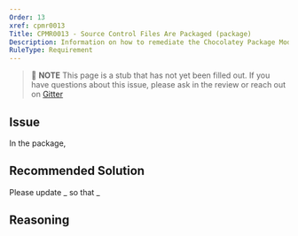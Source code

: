 ```yaml
---
Order: 13
xref: cpmr0013
Title: CPMR0013 - Source Control Files Are Packaged (package)
Description: Information on how to remediate the Chocolatey Package Moderation Rule 0013
RuleType: Requirement
---
```


> :memo: **NOTE** This page is a stub that has not yet been filled out. If you have questions about this issue, please ask in the review or reach out on [Gitter](https://gitter.im/chocolatey/chocolatey.org)

## Issue

In the package,

## Recommended Solution

Please update _ so that _

## Reasoning
